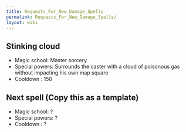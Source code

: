```yaml
---
title: Requests_For_New_Damage_Spells
permalink: Requests_For_New_Damage_Spells/
layout: wiki
---
```


Stinking cloud
--------------

-   Magic school: Master sorcery
-   Special powers: Surrounds the caster with a cloud of poisonous gas
    without impacting his own map square
-   Cooldown : 150

Next spell (Copy this as a template)
------------------------------------

-   Magic school: ?
-   Special powers: ?
-   Cooldown : ?

